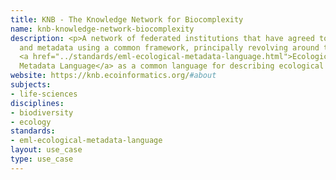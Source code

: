 ```yaml
---
title: KNB - The Knowledge Network for Biocomplexity
name: knb-knowledge-network-biocomplexity
description: <p>A network of federated institutions that have agreed to share data
  and metadata using a common framework, principally revolving around the use of the
  <a href="../standards/eml-ecological-metadata-language.html">Ecological
  Metadata Language</a> as a common language for describing ecological data.</p>
website: https://knb.ecoinformatics.org/#about 
subjects:
- life-sciences
disciplines:
- biodiversity
- ecology
standards:
- eml-ecological-metadata-language
layout: use_case
type: use_case
---
```


